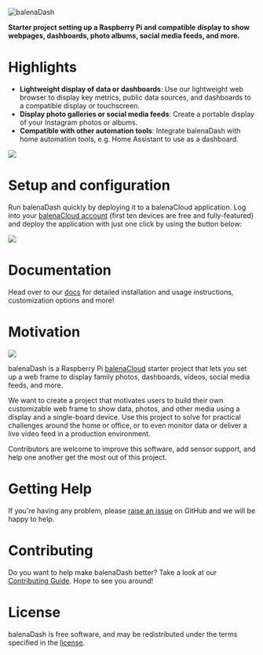 ![balenaDash](https://www.balena.io/blog/content/images/2019/03/balenaDash_logo.png)

**Starter project setting up a Raspberry Pi and compatible display to show webpages, dashboards, photo albums, social media feeds, and more.**

# Highlights

- **Lightweight display of data or dashboards**: Use our lightweight web browser to display key metrics, public data sources, and dashboards to a compatible display or touchscreen.
- **Display photo galleries or social media feeds**: Create a portable display of your Instagram photos or albums.
- **Compatible with other automation tools**: Integrate balenaDash with home automation tools, e.g. Home Assistant to use as a dashboard.

![](https://balena.io/blog/content/images/2019/03/balenaSense_blog.jpg)

# Setup and configuration

Run balenaDash quickly by deploying it to a balenaCloud application. Log into your [balenaCloud account](https://dashboard.balena-cloud.com/signup) (first ten devices are free and fully-featured) and deploy the application with just one click by using the button below:

[![](https://balena.io/deploy.png)](https://dashboard.balena-cloud.com/deploy?repoUrl=https://github.com/balenalabs/balena-dash)

# Documentation 

Head over to our [docs](https://dash.balenalabs.io) for detailed installation and usage instructions, customization options and more!

# Motivation

![](https://www.balena.io/blog/content/images/2019/04/top_image.jpg)

balenaDash is a Raspberry Pi [balenaCloud](https://www.balena.io/cloud/) starter project that lets you set up a web frame to display family photos, dashboards, videos, social media feeds, and more.

We want to create a project that motivates users to build their own customizable web frame to show data, photos, and other media using a display and a single-board device. Use this project to solve for practical challenges around the home or office, or to even monitor data or deliver a live video feed in a production environment.

Contributors are welcome to improve this software, add sensor support, and help one another get the most out of this project.

# Getting Help

If you're having any problem, please [raise an issue](https://github.com/balenalabs/balena-dash/issues/new) on GitHub and we will be happy to help.

# Contributing

Do you want to help make balenaDash better? Take a look at our [Contributing Guide](https://dash.balenalabs.io/contributing). Hope to
see you around!

# License

balenaDash is free software, and may be redistributed under the terms specified in the [license](https://github.com/balenalabs/balena-dash/blob/master/LICENSE).
